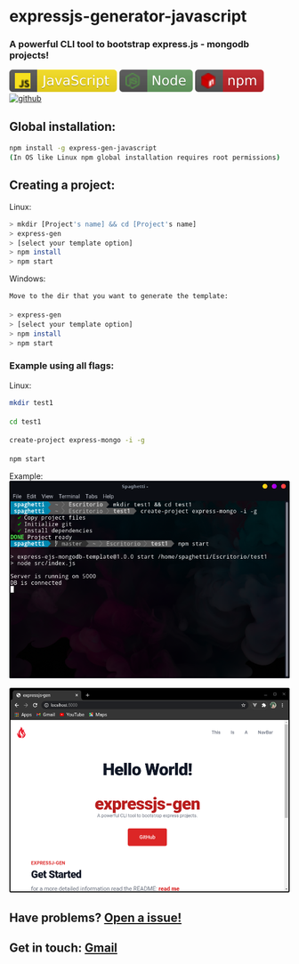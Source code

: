 # expressjs-generator-javascript
### A powerful CLI tool to bootstrap express.js - mongodb projects!


![Javascript badge](https://github.com/aleen42/badges/raw/master/src/javascript.svg)
![Nodejs badge](https://github.com/aleen42/badges/raw/master/src/node.svg)
[![Npm badge](https://github.com/aleen42/badges/raw/master/src/npm.svg)](https://www.npmjs.com/package/expressjs-gen-javascript)
[![github](https://aleen42.github.io/badges/src/github.svg)](https://github.com/alejandro0619/expressjs-gen-cli)

## Global installation:
```bash
npm install -g express-gen-javascript
(In OS like Linux npm global installation requires root permissions)
```

## Creating a project:
Linux:
```bash
> mkdir [Project's name] && cd [Project's name]
> express-gen
> [select your template option]
> npm install
> npm start
```
Windows:
```bash
Move to the dir that you want to generate the template:

> express-gen
> [select your template option]
> npm install
> npm start
```

### Example using all flags:
Linux:
```bash
mkdir test1

cd test1

create-project express-mongo -i -g

npm start
```
Example:
![](./docs/terminal.png)

![](./docs/templateroute.png)


## Have problems? [Open a issue!](https://github.com/alejandro0619/express-generator-javascript/issue)

## Get in touch: [Gmail](spaghetticodedev@gmail.com)
